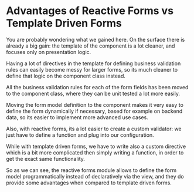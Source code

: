 # Advantages of Reactive Forms vs Template Driven Forms
You are probably wondering what we gained here. On the surface there is already a big gain: the template of the component is a lot cleaner, and focuses only on presentation logic.

Having a lot of directives in the template for defining business validation rules can easily become messy for larger forms, so its much cleaner to define that logic on the component class instead.

All the business validation rules for each of the form fields has been moved to the component class, where they can be unit tested a lot more easily.

Moving the form model definition to the component makes it very easy to define the form dynamically if necessary, based for example on backend data, so its easier to implement more advanced use cases.

Also, with reactive forms, its a lot easier to create a custom validator: we just have to define a function and plug into our configuration.

While with template driven forms, we have to write also a custom directive which is a bit more complicated then simply writing a function, in order to get the exact same functionality.

So as we can see, the reactive forms module allows to define the form model programmatically instead of declaratively via the view, and they do provide some advantages when compared to template driven forms.
